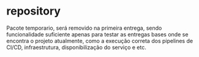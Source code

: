 # repository

Pacote temporario, será removido na primeira entrega, sendo funcionalidade suficiente apenas para testar as entregas bases onde se encontra o projeto atualmente, como a execução correta dos pipelines de CI/CD, infraestrutura, disponibilização do serviço e etc.